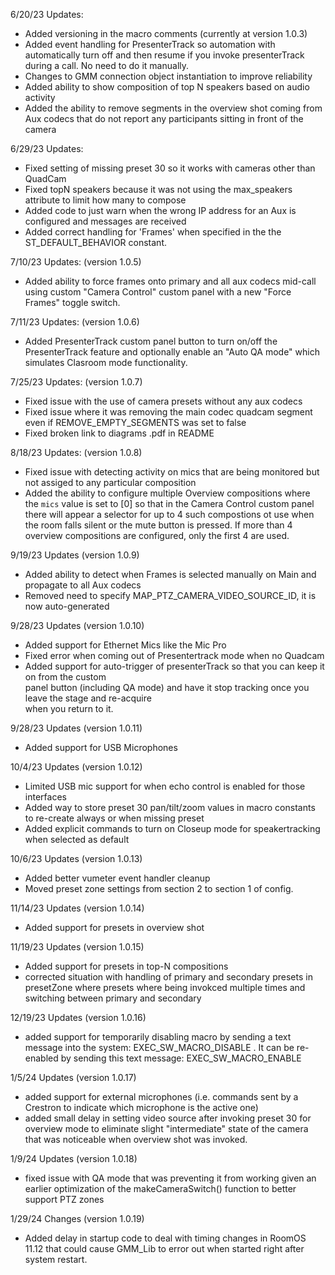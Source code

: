 6/20/23 Updates:

- Added versioning in the macro comments (currently at version 1.0.3)
- Added event handling for PresenterTrack so automation with automatically turn off and then resume if you invoke presenterTrack during a call. No need to do it manually.
- Changes to GMM connection object instantiation to improve reliability
- Added ability to show composition of top N speakers based on audio activity
- Added the ability to remove segments in the overview shot coming from Aux codecs that do not report any participants sitting in front of the camera

6/29/23 Updates:

- Fixed setting of missing preset 30 so it works with cameras other than QuadCam
- Fixed topN speakers because it was not using the max_speakers attribute to limit how many to compose
- Added code to just warn when the wrong IP address for an Aux is configured and messages are received
- Added correct handling for 'Frames' when specified in the the ST_DEFAULT_BEHAVIOR constant.

7/10/23 Updates: (version 1.0.5)

- Added ability to force frames onto primary and all aux codecs mid-call using custom "Camera Control" custom panel with a new "Force Frames" toggle switch.

7/11/23 Updates: (version 1.0.6)

- Added PresenterTrack custom panel button to turn on/off the PresenterTrack feature and optionally enable an "Auto QA mode" which simulates Clasroom mode functionality.

7/25/23 Updates: (version 1.0.7)

- Fixed issue with the use of camera presets without any aux codecs
- Fixed issue where it was removing the main codec quadcam segment even if REMOVE_EMPTY_SEGMENTS was set to false
- Fixed broken link to diagrams .pdf in README

8/18/23 Updates: (version 1.0.8)

- Fixed issue with detecting activity on mics that are being monitored but not assiged to any particular composition
- Added the ability to configure multiple Overview compositions where the `mics` value is set to [0] so that in the Camera Control custom panel there will appear a selector for up to 4 such compostions ot use when the room falls silent or the mute button is pressed. If more than 4 overview compositions are configured, only the first 4 are used.

9/19/23 Updates (version 1.0.9)

- Added ability to detect when Frames is selected manually on Main and propagate to all Aux codecs
- Removed need to specify MAP_PTZ_CAMERA_VIDEO_SOURCE_ID, it is now auto-generated

9/28/23 Updates (version 1.0.10)

- Added support for Ethernet Mics like the Mic Pro
- Fixed error when coming out of Presentertrack mode when no Quadcam
- Added support for auto-trigger of presenterTrack so that you can keep it on from the custom  
  panel button (including QA mode) and have it stop tracking once you leave the stage and re-acquire  
  when you return to it.

9/28/23 Updates (version 1.0.11)

- Added support for USB Microphones

10/4/23 Updates (version 1.0.12)

- Limited USB mic support for when echo control is enabled for those interfaces
- Added way to store preset 30 pan/tilt/zoom values in macro constants to re-create always or when missing preset
- Added explicit commands to turn on Closeup mode for speakertracking when selected as default

10/6/23 Updates (version 1.0.13)

- Added better vumeter event handler cleanup
- Moved preset zone settings from section 2 to section 1 of config.

11/14/23 Updates (version 1.0.14)

- Added support for presets in overview shot

11/19/23 Updates (version 1.0.15)

- Added support for presets in top-N compositions
- corrected situation with handling of primary and secondary presets in presetZone where presets where being invokced multiple times and switching between primary and secondary

12/19/23 Updates (version 1.0.16)

- added support for temporarily disabling macro by sending a text message into the system: EXEC_SW_MACRO_DISABLE . It can be re-enabled by sending this text message: EXEC_SW_MACRO_ENABLE

1/5/24 Updates (version 1.0.17)

- added support for external microphones (i.e. commands sent by a Crestron to indicate which microphone is the active one)
- added small delay in setting video source after invoking preset 30 for overview mode to eliminate slight "intermediate" state of the camera that was noticeable when overview shot was invoked.

1/9/24 Updates (version 1.0.18)

- fixed issue with QA mode that was preventing it from working given an earlier optimization of the makeCameraSwitch() function to better support PTZ zones

1/29/24 Changes (version 1.0.19)

- Added delay in startup code to deal with timing changes in RoomOS 11.12 that could cause GMM_Lib to error out when started right after system restart.

